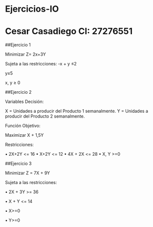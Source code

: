 # Ejercicios-IO

# Cesar Casadiego CI: 27276551

##Ejercicio 1

Minimizar Z= 2x+3Y

Sujeta a las restricciones: -x + y ≤2

y≤5

x, y ≥ 0

##Ejercicio 2

Variables Decisión:

X = Unidades a producir del Producto 1 semanalmente. 
Y = Unidades a producir del Producto 2 semanalmente.

Función Objetivo:

Maximizar X + 1,5Y

Restricciones:

• 2X+2Y <= 16
• X+2Y <= 12 
• 4X + 2X <= 28
• X, Y >=0

##Ejercicio 3

Minimizar Z = 7X + 9Y

Sujeta a las restricciones:

• 2X + 3Y >= 36

• X + Y <= 14

• X>=0

• Y>=0
